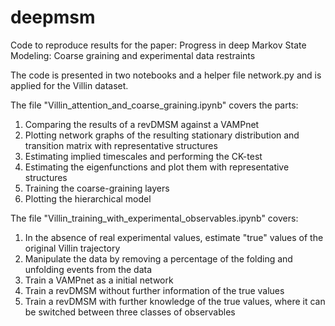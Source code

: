# deepmsm
Code to reproduce results for the paper: Progress in deep Markov State Modeling: Coarse graining and experimental data restraints

The code is presented in two notebooks and a helper file network.py and is applied for the Villin dataset. 

The file "Villin_attention_and_coarse_graining.ipynb" covers the parts:
1. Comparing the results of a revDMSM against a VAMPnet
2. Plotting network graphs of the resulting stationary distribution and transition matrix with representative structures
3. Estimating implied timescales and performing the CK-test
4. Estimating the eigenfunctions and plot them with representative structures
5. Training the coarse-graining layers
6. Plotting the hierarchical model

The file "Villin_training_with_experimental_observables.ipynb" covers:
1. In the absence of real experimental values, estimate "true" values of the original Villin trajectory
2. Manipulate the data by removing a percentage of the folding and unfolding events from the data
3. Train a VAMPnet as a initial network
4. Train a revDMSM without further information of the true values
5. Train a revDMSM with further knowledge of the true values, where it can be switched between three classes of observables


